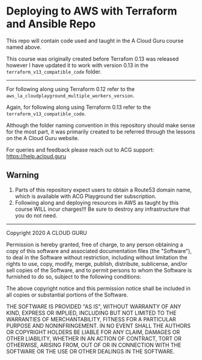 # Deploying to AWS with Terraform and Ansible Repo

This repo will contain code used and taught in the A Cloud Guru course named above.

This course was originally created before Terrafom 0.13 was released however I have updated it to work with version 0.13 in the `terraform_v13_compatible_code` folder.


------

For following along using Terraform 0.12 refer to the `aws_la_cloudplayground_multiple_workers_version`.

Again, for following along using Terraform 0.13 refer to the `terraform_v13_compatible_code`.

Although the folder naming convention in this repository should make sense for the most part, it was primarily created to be referred through the lessons on the A Cloud Guru website.


For queries and feedback please reach out to ACG support: https://help.acloud.guru

## Warning
1. Parts of this repository expect users to obtain a Route53 domain name, which is available with ACG Playground tier subscription.
2. Following along and deploying resources in AWS as taught by this course WILL incur charges!!! Be sure to destroy any infrastructure that you do not need.

---


Copyright 2020 A CLOUD GURU

Permission is hereby granted, free of charge, to any person obtaining a copy of this software and associated documentation files (the "Software"), to deal in the Software without restriction, including without limitation the rights to use, copy, modify, merge, publish, distribute, sublicense, and/or sell copies of the Software, and to permit persons to whom the Software is furnished to do so, subject to the following conditions:

The above copyright notice and this permission notice shall be included in all copies or substantial portions of the Software.

THE SOFTWARE IS PROVIDED "AS IS", WITHOUT WARRANTY OF ANY KIND, EXPRESS OR IMPLIED, INCLUDING BUT NOT LIMITED TO THE WARRANTIES OF MERCHANTABILITY, FITNESS FOR A PARTICULAR PURPOSE AND NONINFRINGEMENT. IN NO EVENT SHALL THE AUTHORS OR COPYRIGHT HOLDERS BE LIABLE FOR ANY CLAIM, DAMAGES OR OTHER LIABILITY, WHETHER IN AN ACTION OF CONTRACT, TORT OR OTHERWISE, ARISING FROM, OUT OF OR IN CONNECTION WITH THE SOFTWARE OR THE USE OR OTHER DEALINGS IN THE SOFTWARE.
